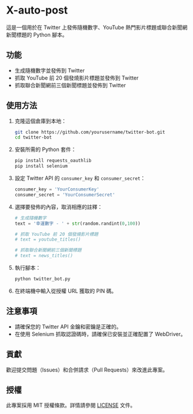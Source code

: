 # X-auto-post

這是一個用於在 Twitter 上發佈隨機數字、YouTube 熱門影片標題或聯合新聞網新聞標題的 Python 腳本。

## 功能

- 生成隨機數字並發佈到 Twitter
- 抓取 YouTube 前 20 個發燒影片標題並發佈到 Twitter
- 抓取聯合新聞網前三個新聞標題並發佈到 Twitter

## 使用方法

1. 克隆這個倉庫到本地：

    ```bash
    git clone https://github.com/yourusername/twitter-bot.git
    cd twitter-bot
    ```

2. 安裝所需的 Python 套件：

    ```bash
    pip install requests_oauthlib
    pip install selenium
    ```

3. 設定 Twitter API 的 `consumer_key` 和 `consumer_secret`：

    ```python
    consumer_key = 'YourConsumerKey'
    consumer_secret = 'YourConsumerSecret'
    ```

4. 選擇要發佈的內容，取消相應的註釋：

    ```python
    # 生成隨機數字
    text = '幸運數字 - ' + str(random.randint(0,100))

    # 抓取 YouTube 前 20 個發燒影片標題
    # text = youtube_titles()

    # 抓取聯合新聞網前三個新聞標題 
    # text = news_titles()
    ```

5. 執行腳本：

    ```bash
    python twitter_bot.py
    ```

6. 在終端機中輸入從授權 URL 獲取的 PIN 碼。

## 注意事項

- 請確保您的 Twitter API 金鑰和密鑰是正確的。
- 在使用 Selenium 抓取認證碼時，請確保已安裝並正確配置了 WebDriver。

## 貢獻

歡迎提交問題（Issues）和合併請求（Pull Requests）來改進此專案。

## 授權

此專案採用 MIT 授權條款。詳情請參閱 [LICENSE](LICENSE) 文件。

